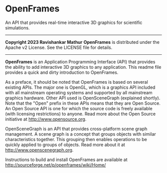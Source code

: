 OpenFrames
==========

An API that provides real-time interactive 3D graphics for scientific simulations.

-------------------------------------------------------------------------

**Copyright 2023 Ravishankar Mathur**
**OpenFrames** is distributed under the Apache v2 License. See the LICENSE file for details.

-------------------------------------------------------------------------

**OpenFrames** is an Application Programming Interface (API) that provides the ability to add interactive 3D graphics to any application. This readme file provides a quick and dirty introduction to OpenFrames.

As a preface, it should be noted that OpenFrames is based on several existing APIs. The major one is OpenGL, which is a graphics API included with all mainstream operating systems and supported by all mainstream graphics hardware. Other API used is OpenSceneGraph (explained shortly). Note that the "Open" prefix in these APIs means that they are Open Source. An Open Source API is one for which the source code is freely available (with licensing restrictions) to anyone. Read more about the Open Source initiative at http://www.opensource.org.

OpenSceneGraph is an API that provides cross-platform scene graph management. A scene graph is a concept that groups objects with similar characteristics together. This grouping then enables operations to be quickly applied to groups of objects. Read more about it at http://www.openscenegraph.org.

Instructions to build and install OpenFrames are available at http://sourceforge.net/p/openframes/wiki/Home/
